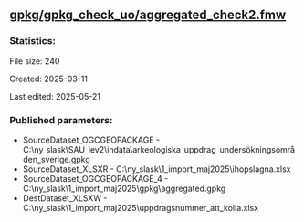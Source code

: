 ﻿## [gpkg/gpkg_check_uo/aggregated_check2.fmw](https://github.com/kicki58/kix_working_dir/blob/master/gpkg/gpkg_check_uo/aggregated_check2.fmw)

### Statistics:
File size: 240

Created: 2025-03-11

Last edited: 2025-05-21



### Published parameters:
*  SourceDataset_OGCGEOPACKAGE    -   C:\ny_slask\SAU_lev2\indata\arkeologiska_uppdrag_undersökningsområden_sverige.gpkg
*  SourceDataset_XLSXR    -   C:\ny_slask\1_import_maj2025\ihopslagna.xlsx
*  SourceDataset_OGCGEOPACKAGE_4    -   C:\ny_slask\1_import_maj2025\gpkg\aggregated.gpkg
*  DestDataset_XLSXW    -   C:\ny_slask\1_import_maj2025\uppdragsnummer_att_kolla.xlsx








